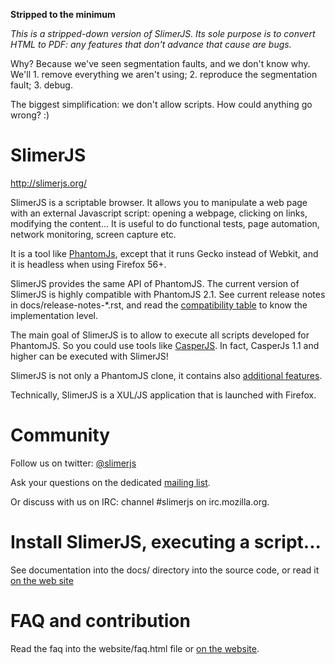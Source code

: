 **Stripped to the minimum**

*This is a stripped-down version of SlimerJS. Its sole purpose is to convert
HTML to PDF: any features that don't advance that cause are bugs.*

Why? Because we've seen segmentation faults, and we don't know why. We'll 1.
remove everything we aren't using; 2. reproduce the segmentation fault; 3.
debug.

The biggest simplification: we don't allow scripts. How could anything go
wrong? :)

# SlimerJS
http://slimerjs.org/

SlimerJS is a scriptable browser. It allows you to manipulate a web page
with an external Javascript script: opening a webpage, clicking on links, modifying the content...
It is useful to do functional tests, page automation, network monitoring, screen capture etc.

It is a tool like [PhantomJs](http://phantomjs.org/), except that
it runs Gecko instead of Webkit, and it is headless when using Firefox 56+.

SlimerJS provides the same API of PhantomJS. The current version of SlimerJS
is highly compatible with PhantomJS 2.1.
See current release notes in docs/release-notes-*.rst, and
read the [compatibility table](https://github.com/laurentj/slimerjs/blob/master/API_COMPAT.md)
to know the implementation level.

The main goal of SlimerJS is to allow to execute all scripts developed for PhantomJS. So
you could use tools like [CasperJS](http://casperjs.org). In fact, CasperJs 1.1 and higher
can be executed with SlimerJS!

SlimerJS is not only a PhantomJS clone, it contains also [additional features](http://slimerjs.org/features.html).

Technically, SlimerJS is a XUL/JS application that is launched with
Firefox.

# Community

Follow us on twitter: [@slimerjs](https://twitter.com/slimerjs)

Ask your questions on the dedicated [mailing list](https://groups.google.com/forum/#!forum/slimerjs).

Or discuss with us on IRC: channel #slimerjs on irc.mozilla.org.

# Install SlimerJS, executing a script...

See documentation into the docs/ directory into the source code, or read
it [on the web site](http://docs.slimerjs.org/current/)

# FAQ and contribution

Read the faq into the website/faq.html file or [on the website](http://slimerjs.org/faq.html).
